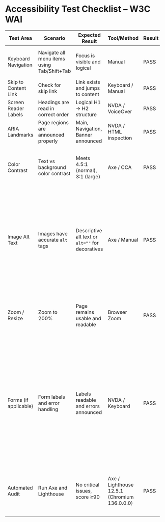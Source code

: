 # Accessibility Test Checklist – W3C WAI

| Test Area              | Scenario                                                             | Expected Result                                             | Tool/Method            | Result | Notes |
|------------------------|----------------------------------------------------------------------|-------------------------------------------------------------|------------------------|--------|-------|
| Keyboard Navigation    | Navigate all menu items using Tab/Shift+Tab                         | Focus is visible and logical                               | Manual                 |    PASS | Focus rigns appear. Logical order. Screenshot added     |
| Skip to Content Link   | Check for skip link                                                  | Link exists and jumps to content                           | Keyboard / Manual      |    PASS   | Link appeared and moved focus correctly     |
| Screen Reader Labels   | Headings are read in correct order                                  | Logical H1 → H2 structure                                  | NVDA / VoiceOver       |     PASS   | Confirmed with NVDA + F7 and H navigation     |
| ARIA Landmarks         | Page regions are announced properly                                 | Main, Navigation, Banner announced                         | NVDA / HTML inspection |    PASS    | LandMarks Appear in the correct reading order    |
| Color Contrast         | Text vs background color contrast                                   | Meets 4.5:1 (normal), 3:1 (large)                          | Axe / CCA              |     PASS   | No color contrast issues found. Axe scan shows all text meets WCAG 2.1 contrast requirements.    |
| Image Alt Text         | Images have accurate `alt` tags                                     | Descriptive alt text or `alt=""` for decoratives           | Axe / Manual           |     PASS   | Decorative images use alt="", Screen reader announces image description (or skips decoratives) and No violations found in Axe regarding missing or empty alt attributes for informative images.  |
| Zoom / Resize          | Zoom to 200%                                                        | Page remains usable and readable                           | Browser Zoom           |     PASS   | All content remained readable and accessible at 200% and Navigation and form controls remained usable |
| Forms (if applicable)  | Form labels and error handling                                       | Labels readable and errors announced                       | NVDA / Keyboard        |    PASS  |  Form validation errors are announced promptly and clearly. Errors are programmatically connected to the fields they relate to. Keyboard navigation through form fields and error messages is logical and uninterrupted. Each form field has a clear label read by NVDA when focused.    |
| Automated Audit        | Run Axe and Lighthouse                                               | No critical issues, score ≥90                             | Axe / Lighthouse 12.5.1 (Chromium 136.0.0.0)|   PASS     | Accessibility score ≥ 90. No critical issues reported. Any flagged items to be manually reviewed or documented.|
